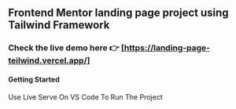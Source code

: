 ## Frontend Mentor landing page project using Tailwind Framework

### Check the live demo here 👉️ [https://landing-page-teilwind.vercel.app/]

#### Getting Started

Use Live Serve On VS Code To Run The Project
